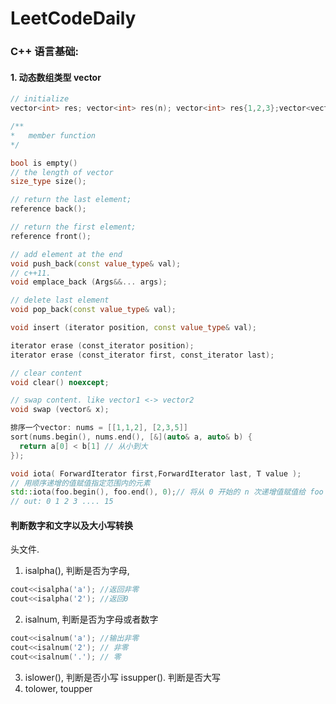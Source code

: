 # LeetCodeDaily

### C++ 语言基础:

#### 1. 动态数组类型 vector

```c++
// initialize
vector<int> res; vector<int> res(n); vector<int> res{1,2,3};vector<vector<int> >dp; 

/**
*	member function
*/

bool is empty()
// the length of vector
size_type size();

// return the last element;
reference back();

// return the first element;
reference front();

// add element at the end
void push_back(const value_type& val);
// c++11. 
void emplace_back (Args&&... args);

// delete last element
void pop_back(const value_type& val);

void insert (iterator position, const value_type& val);

iterator erase (const_iterator position);
iterator erase (const_iterator first, const_iterator last);

// clear content
void clear() noexcept;

// swap content. like vector1 <-> vector2
void swap (vector& x); 

```

```c++
排序一个vector: nums = [[1,1,2], [2,3,5]]
sort(nums.begin(), nums.end(), [&](auto& a, auto& b) {
  return a[0] < b[1] // 从小到大
});

void iota( ForwardIterator first,ForwardIterator last, T value );
// 用顺序递增的值赋值指定范围内的元素
std::iota(foo.begin(), foo.end(), 0);// 将从 0 开始的 n 次递增值赋值给 foo
// out: 0 1 2 3 .... 15
```



#### 判断数字和文字以及大小写转换

<cctype>头文件.

1. isalpha(), 判断是否为字母, 

```c++
cout<<isalpha('a'); //返回非零
cout<<isalpha('2'); //返回0
```

2. isalnum, 判断是否为字母或者数字

```c++
cout<<isalnum('a'); //输出非零
cout<<isalnum('2'); // 非零
cout<<isalnum('.'); // 零
```

3. islower(), 判断是否小写 issupper(). 判断是否大写
4. tolower, toupper
